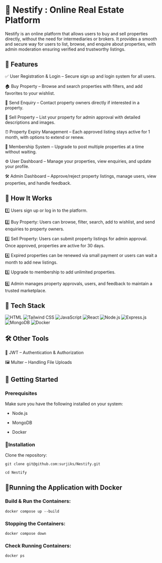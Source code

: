 # 🏡 Nestify : Online Real Estate Platform

Nestify is an online platform that allows users to buy and sell properties directly, without the need for intermediaries or brokers. It provides a smooth and secure way for users to list, browse, and enquire about properties, with admin moderation ensuring verified and trustworthy listings.

## 🌟 Features

✅ User Registration & Login – Secure sign up and login system for all users.

🏠 Buy Property – Browse and search properties with filters, and add favorites to your wishlist.

📨 Send Enquiry – Contact property owners directly if interested in a property.

📝 Sell Property – List your property for admin approval with detailed descriptions and images.

⏰ Property Expiry Management – Each approved listing stays active for 1 month, with options to extend or renew.

💎 Membership System – Upgrade to post multiple properties at a time without waiting.

⚙️ User Dashboard – Manage your properties, view enquiries, and update your profile.

🛠️ Admin Dashboard – Approve/reject property listings, manage users, view properties, and handle feedback.


## 🚀 How It Works

1️⃣ Users sign up or log in to the platform.

2️⃣ Buy Property: Users can browse, filter, search, add to wishlist, and send enquiries to property owners.

3️⃣ Sell Property: Users can submit property listings for admin approval. Once approved, properties are active for 30 days.

4️⃣ Expired properties can be renewed via small payment or users can wait a month to add new listings.

5️⃣ Upgrade to membership to add unlimited properties.

6️⃣ Admin manages property approvals, users, and feedback to maintain a trusted marketplace.


## 📌 Tech Stack

![HTML](https://img.shields.io/badge/-HTML-E34F26?style=flat-square&logo=HTML5&logoColor=white)
![Tailwind CSS](https://img.shields.io/badge/-TailwindCSS-38B2AC?style=flat-square&logo=TailwindCSS&logoColor=white)
![JavaScript](https://img.shields.io/badge/-JavaScript-F7DF1E?style=flat-square&logo=JavaScript&logoColor=black)
![React](https://img.shields.io/badge/-React-61DAFB?style=flat-square&logo=React&logoColor=black)
![Node.js](https://img.shields.io/badge/-Node.js-339933?style=flat-square&logo=Node.js&logoColor=white)
![Express.js](https://img.shields.io/badge/-Express.js-000000?style=flat-square&logo=express&logoColor=white)
![MongoDB](https://img.shields.io/badge/-MongoDB-47A248?style=flat-square&logo=MongoDB&logoColor=white)
![Docker](https://img.shields.io/badge/-Docker-2496ED?style=flat-square&logo=Docker&logoColor=white)

## 🛠 Other Tools

🔐 JWT – Authentication & Authorization

🖼️ Multer – Handling File Uploads

## 🚀 Getting Started

### Prerequisites

Make sure you have the following installed on your system:

- Node.js

- MongoDB

- Docker

### 🔧Installation

Clone the repository:
```
git clone git@github.com:surjiks/Nestify.git

cd Nestify
```
## 🐳Running the Application with Docker

### Build & Run the Containers:
```
docker compose up --build
```

### Stopping the Containers:
```
docker compose down
```

### Check Running Containers:
```
docker ps
```

